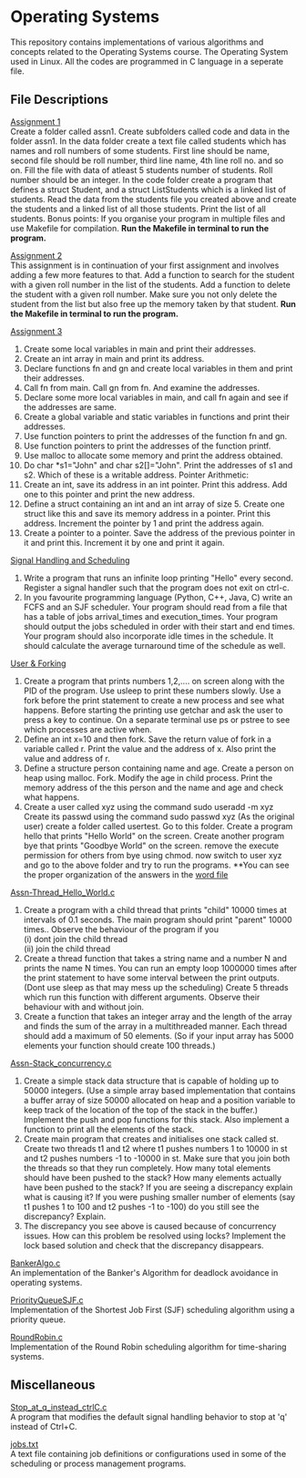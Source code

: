 # Operating Systems
This repository contains implementations of various algorithms and concepts related to the Operating Systems course. The Operating System used in Linux.
All the codes are programmed in C language in a seperate file.

## File Descriptions
[Assignment 1](Assignment1)<br>
Create a folder called assn1. Create subfolders called code and data in the folder assn1. In the data folder create a text file called students which has names and roll numbers of some students. First line should be name, second file should be roll number, third line name, 4th line roll no. and so on. Fill the file with data of atleast 5 students number of students. Roll number should be an integer.
In the code folder create a program that defines a struct Student, and a struct ListStudents which is a linked list of students. Read the data from the students file you created above and create the students and a linked list of all those students. Print the list of all students.
Bonus points: If you organise your program in multiple files and use Makefile for compilation.
**Run the Makefile in terminal to run the program.**

[Assignment 2](Assignment2)<br>
This assignment is in continuation of your first assignment and involves adding a few more features to that.
Add a function to search for  the student with a given roll number in the list of the students.
Add a function to delete the student with a given roll number. Make sure you not only delete the student from the list but also free up the memory taken by that student.
**Run the Makefile in terminal to run the program.**

[Assignment 3](Assignment3)<br>
1) Create some local variables in main and print their addresses.
2) Create an int array in main and print its address.
3) Declare functions fn and gn and create local variables in them and print their addresses.
4) Call fn from main. Call gn from fn. And examine the addresses.
5) Declare some more local  variables in main, and call fn again and see if the addresses are same.
6) Create a global variable and static variables in functions and print their addresses.
7) Use function pointers to print the addresses of the function fn and gn.
8) Use function pointers to print the addresses of the function printf.
9) Use malloc to allocate some memory and print the address obtained.
10) Do char *s1="John" and char s2[]="John". Print the addresses of s1 and s2. Which of these is a writable address.
Pointer Arithmetic:
11) Create an int, save its address in an int pointer. Print this address. Add one to this pointer and print the new address.
12) Define a struct containing an int and an int array of size 5. Create one struct like this and save its memory address in a pointer. Print this address. Increment the pointer by 1 and print the address again.
13) Create a pointer to a pointer. Save the address of the previous pointer in it and print this. Increment it by one and print it again.

[Signal Handling and Scheduling](Signals_and_Scheduler)<br>
1) Write a program that runs an infinite loop printing "Hello"  every second. Register a signal handler such that the program does not exit on ctrl-c.
2) In you favourite programming language (Python, C++, Java, C) write an FCFS and an SJF scheduler. Your program should read from a file that has a table of jobs arrival_times and execution_times. Your program should output the jobs scheduled in order with their start and end times. Your program should also incorporate idle times in the schedule. It should calculate the average  turnaround time of the schedule as well.

[User & Forking](User_&_Forking)<br>
1) Create a program that prints numbers 1,2,.... on screen along with the PID of the program. Use usleep to print these numbers slowly. Use a fork before the print statement to create a new process and see what happens. Before starting the printing use getchar and
ask the user to press a key to continue.
On a separate terminal use ps or pstree to see which processes are active when.
2) Define an int x=10 and then fork. Save the return value of fork in a variable called r.
Print the value and the address of x. Also print the value and address of r.
3) Define a structure person containing name and age.
Create a person on heap using malloc.
Fork. Modify the age in child process. Print the memory address of the this person and the name and age and check what happens.
4) Create a user called xyz using the command
sudo useradd -m xyz
Create its passwd using the command
sudo passwd xyz
(As the original user) create a folder called usertest. Go to this folder. Create a program hello that prints "Hello World" on the screen. Create another program bye that prints "Goodbye World" on the screen.
remove the execute permission for others from bye using chmod.
now switch to user xyz and go to the above folder and try to run the programs.
**You can see the proper organization of the answers in the [word file](User_&_Forking/OS_assn-Users_and_forking.docx)

[Assn-Thread_Hello_World.c](Assn-Thread_Hello_World.c)<br>
1) Create a program with a child thread that prints "child" 10000 times at intervals of 0.1 seconds.  The main program should print "parent" 10000 times.. 
Observe the behaviour of the program if you<br>
(i) dont join the child thread<br>
(ii) join the child thread<br>
2) Create a thread function that takes a string name and a number N and prints the name N times. You can run an empty loop 1000000 times after the print statement to have some interval between the print outputs. (Dont use sleep as that may mess up the scheduling)
Create 5 threads which run this function with different arguments. Observe their behaviour with and without join.
3) Create a function that takes an integer array and the length of the array and finds the sum of the array in a multithreaded manner. Each thread should add a maximum of 50 elements. (So if your input array has 5000 elements your function should create 100 threads.)

[Assn-Stack_concurrency.c](Assn-Stack_concurrency.c)<br>
1) Create a simple stack data structure that is capable of holding up to 50000 integers. (Use a simple array based implementation that contains a buffer array of size 50000 allocated on heap and a position variable to keep track of the location of the top of the stack in the buffer.) Implement the push and pop functions for this stack. Also implement a function to print all the elements of the stack.
2) Create main program that creates and initialises one stack called st. Create two threads t1 and t2 where t1 pushes numbers 1 to 10000 in st and t2 pushes numbers -1 to -10000 in st. Make sure that you join both the threads so that they run completely. How many total elements should have been pushed to the stack? How many elements actually have been pushed to the stack? If you are seeing a discrepancy explain what is causing it? If you were pushing smaller number of elements (say t1 pushes 1 to 100 and t2 pushes -1 to -100) do you still see the discrepancy? Explain.
3) The discrepancy you see above is caused because of concurrency issues. How can this problem be resolved using locks? Implement the lock based solution and check that the discrepancy disappears.

[BankerAlgo.c](BankerAlgo.c)<br>
An implementation of the Banker's Algorithm for deadlock avoidance in operating systems.

[PriorityQueueSJF.c](PriorityQueueSJF.c)<br>
Implementation of the Shortest Job First (SJF) scheduling algorithm using a priority queue.

[RoundRobin.c](RoundRobin.c)<br>
Implementation of the Round Robin scheduling algorithm for time-sharing systems.

## Miscellaneous
[Stop_at_q_instead_ctrlC.c](Stop_at_q_instead_ctrlC.c)<br>
A program that modifies the default signal handling behavior to stop at 'q' instead of Ctrl+C.

[jobs.txt](jobs.txt)<br>
A text file containing job definitions or configurations used in some of the scheduling or process management programs.
